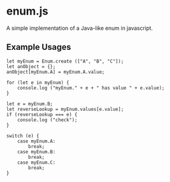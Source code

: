 # enum.js
A simple implementation of a Java-like enum in javascript.

## Example Usages
    let myEnum = Enum.create (["A", "B", "C"]);
    let anObject = {};
    anObject[myEnum.A] = myEnum.A.value;
    
    for (let e in myEnum) {
        console.log ("myEnum." + e + " has value " + e.value);
    }
    
    let e = myEnum.B;
    let reverseLookup = myEnum.values[e.value];
    if (reverseLookup === e) {
        console.log ("check");
    }
    
    switch (e) {
        case myEnum.A:
            break;
        case myEnum.B:
            break;
        case myEnum.C:
            break;
    }
